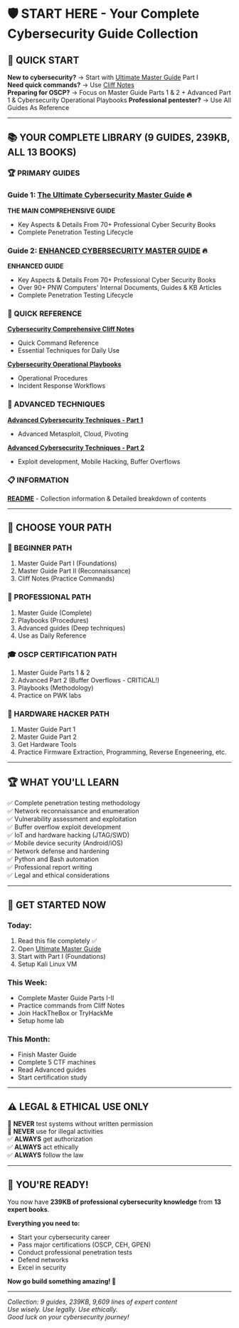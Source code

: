 # 🛡️ START HERE - Your Complete Cybersecurity Guide Collection

## 🎯 QUICK START

**New to cybersecurity?** → Start with [Ultimate Master Guide](ultimate_cybersecurity_master_guide.md) Part I  
**Need quick commands?** → Use [Cliff Notes](cybersecurity_cliff_notes.md)  
**Preparing for OSCP?** → Focus on Master Guide Parts 1 & 2 + Advanced Part 1 & Cybersecurity Operational Playbooks
**Professional pentester?** → Use All Guides As Reference

---

## 📚 YOUR COMPLETE LIBRARY (9 GUIDES, 239KB, ALL 13 BOOKS)

### 🏆 PRIMARY GUIDES

### Guide 1: **[The Ultimate Cybersecurity Master Guide](ultimate_cybersecurity_master_guide.md)** 🔥
**THE MAIN COMPREHENSIVE GUIDE**
- Key Aspects & Details From 70+ Professional Cyber Security Books
- Complete Penetration Testing Lifecycle

### Guide 2: **[ENHANCED CYBERSECURITY MASTER GUIDE](ENHANCED_MASTER_GUIDE.md)** 🔥
**ENHANCED GUIDE**
- Key Aspects & Details From 70+ Professional Cyber Security Books
- Over 90+ PNW Computers' Internal Documents, Guides & KB Articles
- Complete Penetration Testing Lifecycle

### 📖 QUICK REFERENCE

**[Cybersecurity Comprehensive Cliff Notes](cybersecurity_cliff_notes.md)**
- Quick Command Reference
- Essential Techniques for Daily Use

**[Cybersecurity Operational Playbooks](cybersecurity_playbooks.md)**
- Operational Procedures
- Incident Response Workflows

### 🚀 ADVANCED TECHNIQUES

**[Advanced Cybersecurity Techniques - Part 1](advanced_techniques_supplement.md)**
- Advanced Metasploit, Cloud, Pivoting

**[Advanced Cybersecurity Techniques - Part 2](advanced_techniques_part2.md)**
- Exploit development, Mobile Hacking, Buffer Overflows

### 📋 INFORMATION

**[README](README.md)** - Collection information & Detailed breakdown of contents  

---

## 🎯 CHOOSE YOUR PATH

### 🌱 BEGINNER PATH
1. Master Guide Part I (Foundations)
2. Master Guide Part II (Reconnaissance)
3. Cliff Notes (Practice Commands)

### 💼 PROFESSIONAL PATH
1. Master Guide (Complete)
2. Playbooks (Procedures)
3. Advanced guides (Deep techniques)
4. Use as Daily Reference

### 🎓 OSCP CERTIFICATION PATH
1. Master Guide Parts 1 & 2
2. Advanced Part 2 (Buffer Overflows - CRITICAL!)
3. Playbooks (Methodology)
4. Practice on PWK labs

### 🔧 HARDWARE HACKER PATH
1. Master Guide Part 1
2. Master Guide Part 2
3. Get Hardware Tools
4. Practice Firmware Extraction, Programming, Reverse Engeneering, etc.

---

## 🏆 WHAT YOU'LL LEARN

✅ Complete penetration testing methodology  
✅ Network reconnaissance and enumeration  
✅ Vulnerability assessment and exploitation  
✅ Buffer overflow exploit development  
✅ IoT and hardware hacking (JTAG/SWD)  
✅ Mobile device security (Android/iOS)  
✅ Network defense and hardening  
✅ Python and Bash automation  
✅ Professional report writing  
✅ Legal and ethical considerations  

---

## 🚀 GET STARTED NOW

### Today:
1. Read this file completely ✅
2. Open [Ultimate Master Guide](ultimate_cybersecurity_master_guide.md)
3. Start with Part I (Foundations)
4. Setup Kali Linux VM

### This Week:
- Complete Master Guide Parts I-II
- Practice commands from Cliff Notes
- Join HackTheBox or TryHackMe
- Setup home lab

### This Month:
- Finish Master Guide
- Complete 5 CTF machines
- Read Advanced guides
- Start certification study

---

## ⚠️ LEGAL & ETHICAL USE ONLY

🚫 **NEVER** test systems without written permission  
🚫 **NEVER** use for illegal activities  
✅ **ALWAYS** get authorization  
✅ **ALWAYS** act ethically  
✅ **ALWAYS** follow the law  

---

## 💪 YOU'RE READY!

You now have **239KB of professional cybersecurity knowledge** from **13 expert books**.

**Everything you need to:**
- Start your cybersecurity career
- Pass major certifications (OSCP, CEH, GPEN)
- Conduct professional penetration tests
- Defend networks
- Excel in security

**Now go build something amazing! 🚀**

---

*Collection: 9 guides, 239KB, 9,609 lines of expert content*  
*Use wisely. Use legally. Use ethically.*  
*Good luck on your cybersecurity journey!*

